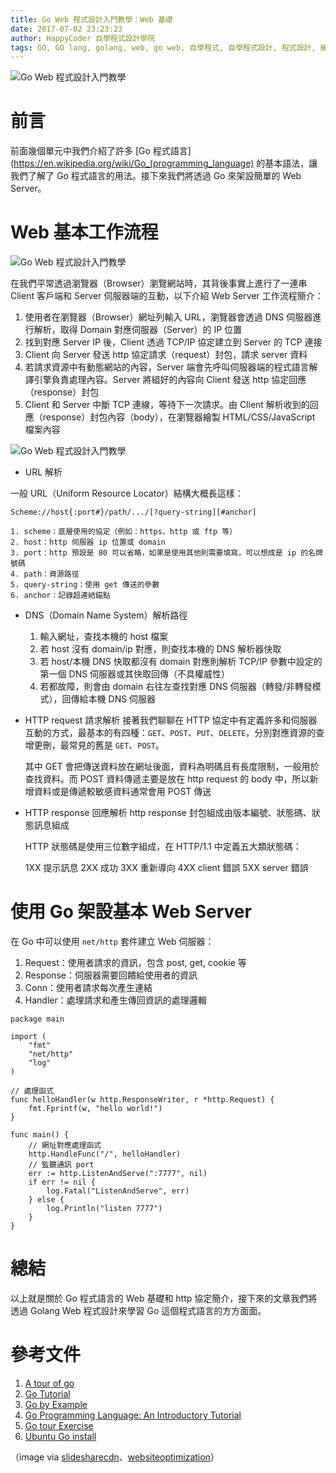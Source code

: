 ```yaml
---
title: Go Web 程式設計入門教學：Web 基礎
date: 2017-07-02 23:23:23
author: HappyCoder 自學程式設計學院
tags: GO, GO lang, golang, web, go web, 自學程式, 自學程式設計, 程式設計, 線上自學, coding, coder, programming, computer, computer science, code, 電腦科學, 學寫程式, 學程式
---
```


![Go Web 程式設計入門教學](/images/golang101/logo.png)

# 前言
前面幾個單元中我們介紹了許多 [Go 程式語言](https://en.wikipedia.org/wiki/Go_(programming_language) 的基本語法，讓我們了解了 Go 程式語言的用法。接下來我們將透過 Go 來架設簡單的 Web Server。

# Web 基本工作流程

![Go Web 程式設計入門教學](/images/golang101/http-req-resp.jpg)

在我們平常透過瀏覽器（Browser）瀏覽網站時，其背後事實上進行了一連串 Client 客戶端和 Server 伺服器端的互動，以下介紹 Web Server 工作流程簡介：

1. 使用者在瀏覽器（Browser）網址列輸入 URL，瀏覽器會透過 DNS 伺服器進行解析，取得 Domain 對應伺服器（Server）的 IP 位置
2. 找到對應 Server IP 後，Client 透過 TCP/IP 協定建立到 Server 的 TCP 連接
3. Client 向 Server 發送 http 協定請求（request）封包，請求 server 資料
4. 若請求資源中有動態網站的內容，Server 端會先呼叫伺服器端的程式語言解譯引擎負責處理內容。Server 將組好的內容向 Client 發送 http 協定回應（response）封包
5. Client 和 Server 中斷 TCP 連線，等待下一次請求。由 Client 解析收到的回應（response）封包內容（body），在瀏覽器繪製 HTML/CSS/JavaScript 檔案內容

![Go Web 程式設計入門教學](/images/golang101/http-req.png)

- URL 解析

一般 URL（Uniform Resource Locator）結構大概長這樣：
```
Scheme://host{:port#}/path/.../[?query-string][#anchor]
```

    1. scheme：底層使用的協定（例如：https、http 或 ftp 等）
    2. host：http 伺服器 ip 位置或 domain
    3. port：http 預設是 80 可以省略，如果是使用其他則需要填寫，可以想成是 ip 的名牌號碼
    4. path：資源路徑
    5. query-string：使用 get 傳送的參數
    6. anchor：記錄超連結錨點

- DNS（Domain Name System）解析路徑

    1. 輸入網址，查找本機的 host 檔案
    2. 若 host 沒有 domain/ip 對應，則查找本機的 DNS 解析器快取
    3. 若 host/本機 DNS 快取都沒有 domain 對應則解析 TCP/IP 參數中設定的第一個 DNS 伺服器或其快取回傳（不具權威性）
    4. 若都故障，則會由 domain 右往左查找對應 DNS 伺服器（轉發/非轉發模式），回傳給本機 DNS 伺服器

- HTTP request 請求解析
    接著我們聊聊在 HTTP 協定中有定義許多和伺服器互動的方式，最基本的有四種：`GET`、`POST`、`PUT`、`DELETE`，分別對應資源的查增更刪，最常見的舊是 `GET`、`POST`。

    其中 GET 會把傳送資料放在網址後面，資料為明碼且有長度限制，一般用於查找資料。而 POST 資料傳遞主要是放在 http request 的 body 中，所以新增資料或是傳遞較敏感資料通常會用 POST 傳送

- HTTP response 回應解析
    http response 封包組成由版本編號、狀態碼、狀態訊息組成

    HTTP 狀態碼是使用三位數字組成，在 HTTP/1.1 中定義五大類狀態碼：

    1XX 提示訊息
    2XX 成功
    3XX 重新導向
    4XX client 錯誤
    5XX server 錯誤


# 使用 Go 架設基本 Web Server 
在 Go 中可以使用 `net/http` 套件建立 Web 伺服器：

1. Request：使用者請求的資訊，包含 post, get, cookie 等
2. Response：伺服器需要回饋給使用者的資訊
3. Conn：使用者請求每次產生連結
4. Handler：處理請求和產生傳回資訊的處理邏輯

```
package main

import (
    "fmt"
    "net/http"
    "log"
)

// 處理函式
func helloHandler(w http.ResponseWriter, r *http.Request) {
    fmt.Fprintf(w, "hello world!")
}

func main() {
    // 網址對應處理函式
    http.HandleFunc("/", helloHandler)
    // 監聽通訊 port
    err := http.ListenAndServe(":7777", nil)
    if err != nil {
        log.Fatal("ListenAndServe", err)
    } else {
		log.Println("listen 7777")
	}
}
```

# 總結
以上就是關於 Go 程式語言的 Web 基礎和 http 協定簡介，接下來的文章我們將透過 Golang Web 程式設計來學習 Go 這個程式語言的方方面面。

# 參考文件
1. [A tour of go](https://tour.golang.org/welcome/1)
2. [Go Tutorial](https://www.tutorialspoint.com/go/)
3. [Go by Example](https://gobyexample.com/)
4. [Go Programming Language: An Introductory Tutorial](https://www.toptal.com/go/go-programming-a-step-by-step-introductory-tutorial)
5. [Go tour Exercise](https://github.com/davidhoo/go-tour)
6. [Ubuntu Go install](https://github.com/golang/go/wiki/Ubuntu)

（image via [slidesharecdn](https://image.slidesharecdn.com/rg-introductiontohtmlcssandjavascript-150206101801-conversion-gate01/95/rails-girls-introduction-to-html-css-11-638.jpg?cb=1423239531)、[websiteoptimization](http://www.websiteoptimization.com/secrets/metrics/10-21-http-request.png)）
